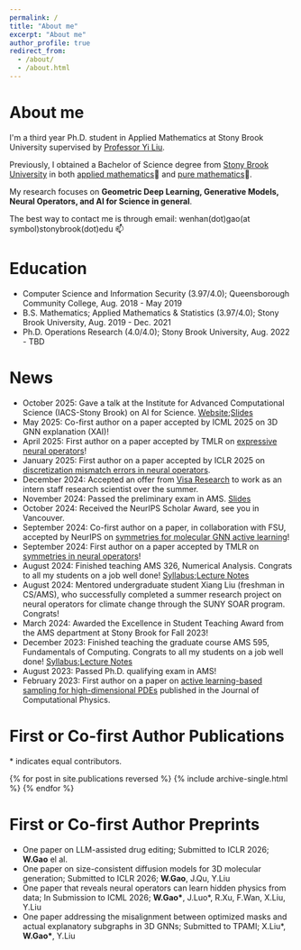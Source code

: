 ```yaml
---
permalink: /
title: "About me"
excerpt: "About me"
author_profile: true
redirect_from: 
  - /about/
  - /about.html
---
```


# About me
I'm a third year Ph.D. student in Applied Mathematics at Stony Brook University supervised by [Professor Yi Liu](https://jacoblau0513.github.io/). 

Previously, I obtained a Bachelor of Science degree from [Stony Brook University](https://www.stonybrook.edu/) in both [applied mathematics](https://www.stonybrook.edu/commcms/ams/)📙 and [pure mathematics](http://www.math.stonybrook.edu/)📕.

My research focuses on **Geometric Deep Learning, Generative Models, Neural Operators, and AI for Science in general**.

The best way to contact me is through email: wenhan(dot)gao(at symbol)stonybrook(dot)edu 📫  

Education
======
* Computer Science and Information Security (3.97/4.0); Queensborough Community College, Aug. 2018 - May 2019
* B.S. Mathematics; Applied Mathematics & Statistics (3.97/4.0); Stony Brook University, Aug. 2019 - Dec. 2021
* Ph.D. Operations Research (4.0/4.0); Stony Brook University, Aug. 2022 - TBD


# News
* October 2025: Gave a talk at the Institute for Advanced Computational Science (IACS-Stony Brook) on AI for Science. [Website](https://calendar.stonybrook.edu/site/iacs/event/iacs-student-seminar-speaker-wenhan-gao-applied-mathematics--statistics/);[Slides](https://wenhangao21.github.io/files/Wenhan_IACS_Student_Seminar_102025.pdf)
* May 2025: Co-first author on a paper accepted by ICML 2025 on 3D GNN explanation (XAI)!
* April 2025: First author on a paper accepted by TMLR on [expressive neural operators](https://openreview.net/forum?id=B0E2yjrNb8)!
* January 2025: First author on a paper accepted by ICLR 2025 on [discretization mismatch errors in neural operators](https://openreview.net/forum?id=J9FgrqOOni). 
* December 2024: Accepted an offer from [Visa Research](https://usa.visa.com/about-visa/visa-research.html) to work as an intern staff research scientist over the summer.
* November 2024: Passed the preliminary exam in AMS. [Slides](https://wenhangao21.github.io/files/Wenhan_Prelim_Public.pdf)
* October 2024: Received the NeurIPS Scholar Award, see you in Vancouver.
* September 2024: Co-first author on a paper, in collaboration with FSU, accepted by NeurIPS on [symmetries for molecular GNN active learning](https://www.cs.fsu.edu/dr-shayok-chakraborty-has-a-paper-accepted-at-neurips-2024/)!
* September 2024: First author on a paper accepted by TMLR on [symmetries in neural operators](https://openreview.net/forum?id=pMD7A77k3i)!
* August 2024: Finished teaching AMS 326, Numerical Analysis. Congrats to all my students on a job well done! [Syllabus](https://wenhangao21.github.io/files/AMS326_teaching/AMS_326_Syllabus.pdf);[Lecture Notes](https://github.com/wenhangao21/wenhangao21.github.io/tree/master/files/AMS326_teaching)
* August 2024: Mentored undergraduate student Xiang Liu (freshman in CS/AMS), who successfully completed a summer research project on neural operators for climate change through the SUNY SOAR program. Congrats!
* March 2024: Awarded the Excellence in Student Teaching Award from the AMS department at Stony Brook for Fall 2023!
* December 2023: Finished teaching the graduate course AMS 595, Fundamentals of Computing. Congrats to all my students on a job well done! [Syllabus](https://wenhangao21.github.io/files/AMS595_teaching/595_Syllabus_Fall2023.pdf);[Lecture Notes](https://github.com/wenhangao21/wenhangao21.github.io/tree/master/files/AMS595_teaching)
* August 2023: Passed Ph.D. qualifying exam in AMS!
* February 2023: First author on a paper on [active learning-based sampling for high-dimensional PDEs](https://scholar.google.com/citations?view_op=view_citation&hl=en&user=te4HWo0AAAAJ&citation_for_view=te4HWo0AAAAJ:u5HHmVD_uO8C) published in the Journal of Computational Physics.

# First or Co-first Author Publications

\* indicates equal contributors.

{% for post in site.publications reversed %}
  {% include archive-single.html %}
{% endfor %}


# First or Co-first Author Preprints
* One paper on LLM-assisted drug editing; Submitted to ICLR 2026; **W.Gao** el al.
* One paper on size-consistent diffusion models for 3D molecular generation; Submitted to ICLR 2026; **W.Gao**, J.Qu, Y.Liu
* One paper that reveals neural operators can learn hidden physics from data; In Submission to ICML 2026; **W.Gao\***, J.Luo\*, R.Xu, F.Wan, X.Liu, Y.Liu
* One paper addressing the misalignment between optimized masks and actual explanatory subgraphs in 3D GNNs; Submitted to TPAMI; X.Liu\*, **W.Gao\***, Y.Liu